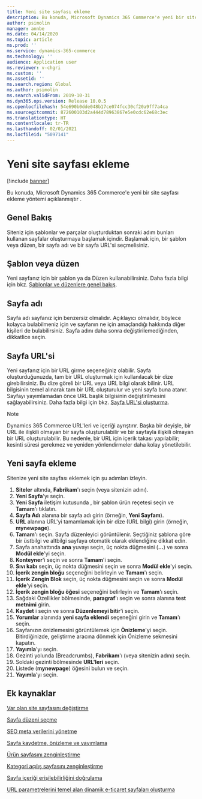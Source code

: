 ```yaml
---
title: Yeni site sayfası ekleme
description: Bu konuda, Microsoft Dynamics 365 Commerce'e yeni bir site sayfası ekleme yöntemi açıklanmıştır .
author: psimolin
manager: annbe
ms.date: 04/14/2020
ms.topic: article
ms.prod: ''
ms.service: dynamics-365-commerce
ms.technology: ''
audience: Application user
ms.reviewer: v-chgri
ms.custom: ''
ms.assetid: ''
ms.search.region: Global
ms.author: psimolin
ms.search.validFrom: 2019-10-31
ms.dyn365.ops.version: Release 10.0.5
ms.openlocfilehash: 54e690b0dde048b17ce074fcc30cf20a9ff7a4ca
ms.sourcegitcommit: 872600103d2a444d78963867e5e0cdc62e68c3ec
ms.translationtype: HT
ms.contentlocale: tr-TR
ms.lasthandoff: 02/01/2021
ms.locfileid: "5097141"
---
```

# <a name="add-a-new-site-page"></a>Yeni site sayfası ekleme


[!include [banner](includes/banner.md)]

Bu konuda, Microsoft Dynamics 365 Commerce'e yeni bir site sayfası ekleme yöntemi açıklanmıştır .

## <a name="overview"></a>Genel Bakış

Siteniz için şablonlar ve parçalar oluşturduktan sonraki adım bunları kullanan sayfalar oluşturmaya başlamak içindir. Başlamak için, bir şablon veya düzen, bir sayfa adı ve bir sayfa URL'si seçmelisiniz.

## <a name="template-or-layout"></a>Şablon veya düzen

Yeni sayfanız için bir şablon ya da Düzen kullanabilirsiniz. Daha fazla bilgi için bkz. [Şablonlar ve düzenlere genel bakış](templates-layouts-overview.md).

## <a name="page-name"></a>Sayfa adı

Sayfa adı sayfanız için benzersiz olmalıdır. Açıklayıcı olmalıdır, böylece kolayca bulabilmeniz için ve sayfanın ne için amaçlandığı hakkında diğer kişileri de bulabilirsiniz. Sayfa adını daha sonra değiştirilemediğinden, dikkatlice seçin.

## <a name="page-url"></a>Sayfa URL'si

Yeni sayfanız için bir URL girme seçeneğiniz olabilir. Sayfa oluşturduğunuzda, tam bir URL oluşturmak için kullanılacak bir dize girebilirsiniz. Bu dize göreli bir URL veya URL bilgi olarak bilinir. URL bilgisinin temel alınarak tam bir URL oluşturulur ve yeni sayfa buna atanır. Sayfayı yayımlamadan önce URL başlık bilgisinin değiştirilmesini sağlayabilirsiniz. Daha fazla bilgi için bkz. [Sayfa URL'si oluşturma](create-page-URL.md).

> [!NOTE]
> Dynamics 365 Commerce URL'leri ve içeriği ayrıştırır. Başka bir deyişle, bir URL ile ilişkili olmayan bir sayfa oluşturulabilir ve bir sayfayla ilişkili olmayan bir URL oluşturulabilir. Bu nedenle, bir URL için içerik takası yapılabilir; kesinti süresi gerekmez ve yeniden yönlendirmeler daha kolay yönetilebilir.

## <a name="add-a-new-page"></a>Yeni sayfa ekleme

Sitenize yeni site sayfası eklemek için şu adımları izleyin.

1. **Siteler** altında, **Fabrikam**'ı seçin (veya sitenizin adını).
1. **Yeni Sayfa**'yı seçin.
1. **Yeni Sayfa** iletişim kutusunda , bir şablon ürün reçetesi seçin ve **Tamam**'ı tıklatın.
1. **Sayfa Adı** alanına bir sayfa adı girin (örneğin, **Yeni Sayfam**).
1. **URL** alanına URL'yi tamamlamak için bir dize (URL bilgi) girin (örneğin, **mynewpage**).
1. **Tamam**'ı seçin. Sayfa düzenleyici görüntülenir. Seçtiğiniz şablona göre bir üstbilgi ve altbilgi sayfaya otomatik olarak eklendiğine dikkat edin.
1. Sayfa anahattında **ana** yuvayı seçin, üç nokta düğmesini (**...**) ve sonra **Modül ekle**'yi seçin.
1. **Konteyner**'i seçin ve sonra **Tamam**'i seçin.
1. **Sıvı kabı** seçin, üç nokta düğmesini seçin ve sonra **Modül ekle**'yi seçin.
1. **İçerik zengin bloğu** seçeneğini belirleyin ve **Tamam**'ı seçin.
1. **İçerik Zengin Blok** seçin, üç nokta düğmesini seçin ve sonra **Modül ekle**'yi seçin.
1. **İçerik zengin bloğu öğesi** seçeneğini belirleyin ve **Tamam**'ı seçin.
1. Sağdaki Özellikler bölmesinde, **paragraf**'ı seçin ve sonra alanına **test metnimi** girin.
1. **Kaydet** i seçin ve sonra **Düzenlemeyi bitir**'i seçin.
1. **Yorumlar** alanında **yeni sayfa eklendi** seçeneğini girin ve **Tamam**'ı seçin.
1. Sayfanızın önizlemesini görüntülemek için **Önizleme**'yi seçin. Bitirdiğinizde, geliştirme aracına dönmek için Önizleme sekmesini kapatın.
1. **Yayımla**'yı seçin.
1. Gezinti yolunda (Breadcrumbs), **Fabrikam**'ı (veya sitenizin adını) seçin.
1. Soldaki gezinti bölmesinde **URL'leri** seçin.
1. Listede (**mynewpage**) öğesini bulun ve seçin.
1. **Yayımla**'yı seçin.

## <a name="additional-resources"></a>Ek kaynaklar

[Var olan site sayfasını değiştirme](modify-existing-page.md)

[Sayfa düzeni seçme](select-page-layouts.md)

[SEO meta verilerini yönetme](manage-seo-metadata.md)

[Sayfa kaydetme, önizleme ve yayımlama](save-preview-publish-page.md)

[Ürün sayfasını zenginleştirme](enrich-product-page.md)

[Kategori açılış sayfasını zenginleştirme](enrich-category-page.md)

[Sayfa içeriği erişilebilirliğini doğrulama](verify-accessibility.md)

[URL parametrelerini temel alan dinamik e-ticaret sayfaları oluşturma](create-dynamic-pages.md)
